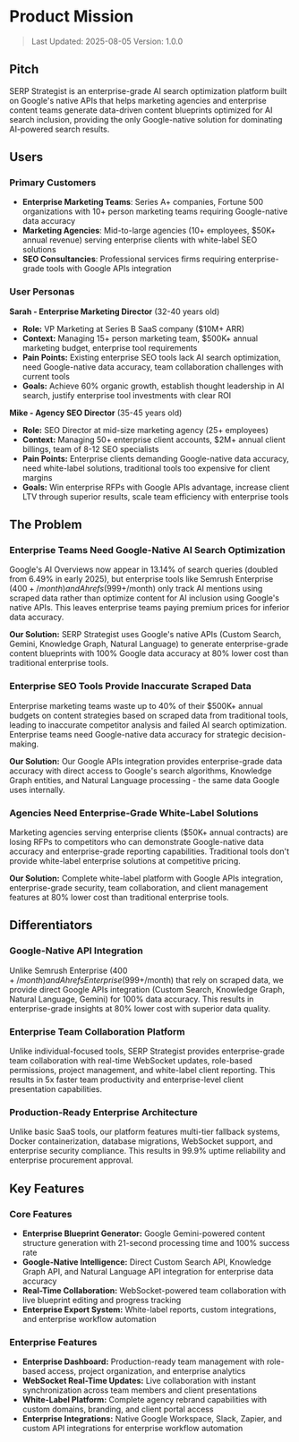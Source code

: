 # Product Mission

> Last Updated: 2025-08-05
> Version: 1.0.0

## Pitch

SERP Strategist is an enterprise-grade AI search optimization platform built on Google's native APIs that helps marketing agencies and enterprise content teams generate data-driven content blueprints optimized for AI search inclusion, providing the only Google-native solution for dominating AI-powered search results.

## Users

### Primary Customers

- **Enterprise Marketing Teams**: Series A+ companies, Fortune 500 organizations with 10+ person marketing teams requiring Google-native data accuracy
- **Marketing Agencies**: Mid-to-large agencies (10+ employees, $50K+ annual revenue) serving enterprise clients with white-label SEO solutions
- **SEO Consultancies**: Professional services firms requiring enterprise-grade tools with Google APIs integration

### User Personas

**Sarah - Enterprise Marketing Director** (32-40 years old)
- **Role:** VP Marketing at Series B SaaS company ($10M+ ARR)
- **Context:** Managing 15+ person marketing team, $500K+ annual marketing budget, enterprise tool requirements
- **Pain Points:** Existing enterprise SEO tools lack AI search optimization, need Google-native data accuracy, team collaboration challenges with current tools
- **Goals:** Achieve 60% organic growth, establish thought leadership in AI search, justify enterprise tool investments with clear ROI

**Mike - Agency SEO Director** (35-45 years old)  
- **Role:** SEO Director at mid-size marketing agency (25+ employees)
- **Context:** Managing 50+ enterprise client accounts, $2M+ annual client billings, team of 8-12 SEO specialists
- **Pain Points:** Enterprise clients demanding Google-native data accuracy, need white-label solutions, traditional tools too expensive for client margins
- **Goals:** Win enterprise RFPs with Google APIs advantage, increase client LTV through superior results, scale team efficiency with enterprise tools

## The Problem

### Enterprise Teams Need Google-Native AI Search Optimization

Google's AI Overviews now appear in 13.14% of search queries (doubled from 6.49% in early 2025), but enterprise tools like Semrush Enterprise ($400+/month) and Ahrefs ($999+/month) only track AI mentions using scraped data rather than optimize content for AI inclusion using Google's native APIs. This leaves enterprise teams paying premium prices for inferior data accuracy.

**Our Solution:** SERP Strategist uses Google's native APIs (Custom Search, Gemini, Knowledge Graph, Natural Language) to generate enterprise-grade content blueprints with 100% Google data accuracy at 80% lower cost than traditional enterprise tools.

### Enterprise SEO Tools Provide Inaccurate Scraped Data

Enterprise marketing teams waste up to 40% of their $500K+ annual budgets on content strategies based on scraped data from traditional tools, leading to inaccurate competitor analysis and failed AI search optimization. Enterprise teams need Google-native data accuracy for strategic decision-making.

**Our Solution:** Our Google APIs integration provides enterprise-grade data accuracy with direct access to Google's search algorithms, Knowledge Graph entities, and Natural Language processing - the same data Google uses internally.

### Agencies Need Enterprise-Grade White-Label Solutions

Marketing agencies serving enterprise clients ($50K+ annual contracts) are losing RFPs to competitors who can demonstrate Google-native data accuracy and enterprise-grade reporting capabilities. Traditional tools don't provide white-label enterprise solutions at competitive pricing.

**Our Solution:** Complete white-label platform with Google APIs integration, enterprise-grade security, team collaboration, and client management features at 80% lower cost than traditional enterprise tools.

## Differentiators

### Google-Native API Integration

Unlike Semrush Enterprise ($400+/month) and Ahrefs Enterprise ($999+/month) that rely on scraped data, we provide direct Google APIs integration (Custom Search, Knowledge Graph, Natural Language, Gemini) for 100% data accuracy. This results in enterprise-grade insights at 80% lower cost with superior data quality.

### Enterprise Team Collaboration Platform

Unlike individual-focused tools, SERP Strategist provides enterprise-grade team collaboration with real-time WebSocket updates, role-based permissions, project management, and white-label client reporting. This results in 5x faster team productivity and enterprise-level client presentation capabilities.

### Production-Ready Enterprise Architecture

Unlike basic SaaS tools, our platform features multi-tier fallback systems, Docker containerization, database migrations, WebSocket support, and enterprise security compliance. This results in 99.9% uptime reliability and enterprise procurement approval.

## Key Features

### Core Features

- **Enterprise Blueprint Generator:** Google Gemini-powered content structure generation with 21-second processing time and 100% success rate
- **Google-Native Intelligence:** Direct Custom Search API, Knowledge Graph API, and Natural Language API integration for enterprise data accuracy  
- **Real-Time Collaboration:** WebSocket-powered team collaboration with live blueprint editing and progress tracking
- **Enterprise Export System:** White-label reports, custom integrations, and enterprise workflow automation

### Enterprise Features

- **Enterprise Dashboard:** Production-ready team management with role-based access, project organization, and enterprise analytics
- **WebSocket Real-Time Updates:** Live collaboration with instant synchronization across team members and client presentations
- **White-Label Platform:** Complete agency rebrand capabilities with custom domains, branding, and client portal access
- **Enterprise Integrations:** Native Google Workspace, Slack, Zapier, and custom API integrations for enterprise workflow automation